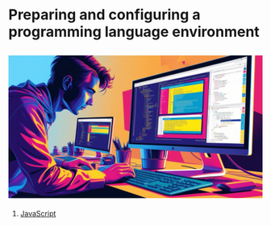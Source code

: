 # Preparing and configuring a programming language environment

## ![Preparing and configuring a programming language environment](/Assets/images/configuring-programming-language-environment-1.png)

1. [JavaScript](/Programming-environment/javascript/javascript-environment.md#configuring-the-javascript-setup-environment)
